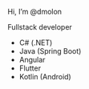 Hi, I’m @dmolon

Fullstack developer

- C# (.NET)
- Java (Spring Boot)
- Angular
- Flutter
- Kotlin (Android)
